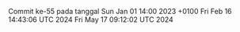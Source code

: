 Commit ke-55 pada tanggal Sun Jan 01 14:00 2023 +0100
Fri Feb 16 14:43:06 UTC 2024
Fri May 17 09:12:02 UTC 2024
